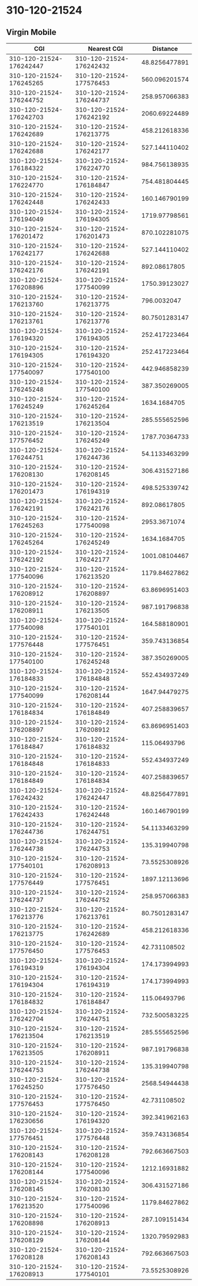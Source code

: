 # 310-120-21524
## Virgin Mobile


| CGI | Nearest CGI | Distance |
|-----|-------------|----------|
| 310-120-21524-176242447 | 310-120-21524-176242432 | 48.8256477891 |
| 310-120-21524-176245265 | 310-120-21524-177576453 | 560.096201574 |
| 310-120-21524-176244752 | 310-120-21524-176244737 | 258.957066383 |
| 310-120-21524-176242703 | 310-120-21524-176242192 | 2060.69224489 |
| 310-120-21524-176242689 | 310-120-21524-176213775 | 458.212618336 |
| 310-120-21524-176242688 | 310-120-21524-176242177 | 527.144110402 |
| 310-120-21524-176184322 | 310-120-21524-176224770 | 984.756138935 |
| 310-120-21524-176224770 | 310-120-21524-176184847 | 754.481804445 |
| 310-120-21524-176242448 | 310-120-21524-176242433 | 160.146790199 |
| 310-120-21524-176194049 | 310-120-21524-176194305 | 1719.97798561 |
| 310-120-21524-176201472 | 310-120-21524-176201473 | 870.102281075 |
| 310-120-21524-176242177 | 310-120-21524-176242688 | 527.144110402 |
| 310-120-21524-176242176 | 310-120-21524-176242191 | 892.08617805 |
| 310-120-21524-176208896 | 310-120-21524-177540099 | 1750.39123027 |
| 310-120-21524-176213760 | 310-120-21524-176213775 | 796.0032047 |
| 310-120-21524-176213761 | 310-120-21524-176213776 | 80.7501283147 |
| 310-120-21524-176194320 | 310-120-21524-176194305 | 252.417223464 |
| 310-120-21524-176194305 | 310-120-21524-176194320 | 252.417223464 |
| 310-120-21524-177540097 | 310-120-21524-177540100 | 442.946858239 |
| 310-120-21524-176245248 | 310-120-21524-177540100 | 387.350269005 |
| 310-120-21524-176245249 | 310-120-21524-176245264 | 1634.1684705 |
| 310-120-21524-176213519 | 310-120-21524-176213504 | 285.555652596 |
| 310-120-21524-177576452 | 310-120-21524-176245249 | 1787.70364733 |
| 310-120-21524-176244751 | 310-120-21524-176244736 | 54.1133463299 |
| 310-120-21524-176208130 | 310-120-21524-176208145 | 306.431527186 |
| 310-120-21524-176201473 | 310-120-21524-176194319 | 498.525339742 |
| 310-120-21524-176242191 | 310-120-21524-176242176 | 892.08617805 |
| 310-120-21524-176245263 | 310-120-21524-177540098 | 2953.3671074 |
| 310-120-21524-176245264 | 310-120-21524-176245249 | 1634.1684705 |
| 310-120-21524-176242192 | 310-120-21524-176242177 | 1001.08104467 |
| 310-120-21524-177540096 | 310-120-21524-176213520 | 1179.84627862 |
| 310-120-21524-176208912 | 310-120-21524-176208897 | 63.8696951403 |
| 310-120-21524-176208911 | 310-120-21524-176213505 | 987.191796838 |
| 310-120-21524-177540098 | 310-120-21524-177540101 | 164.588180901 |
| 310-120-21524-177576448 | 310-120-21524-177576451 | 359.743136854 |
| 310-120-21524-177540100 | 310-120-21524-176245248 | 387.350269005 |
| 310-120-21524-176184833 | 310-120-21524-176184848 | 552.434937249 |
| 310-120-21524-177540099 | 310-120-21524-176208144 | 1647.94479275 |
| 310-120-21524-176184834 | 310-120-21524-176184849 | 407.258839657 |
| 310-120-21524-176208897 | 310-120-21524-176208912 | 63.8696951403 |
| 310-120-21524-176184847 | 310-120-21524-176184832 | 115.06493796 |
| 310-120-21524-176184848 | 310-120-21524-176184833 | 552.434937249 |
| 310-120-21524-176184849 | 310-120-21524-176184834 | 407.258839657 |
| 310-120-21524-176242432 | 310-120-21524-176242447 | 48.8256477891 |
| 310-120-21524-176242433 | 310-120-21524-176242448 | 160.146790199 |
| 310-120-21524-176244736 | 310-120-21524-176244751 | 54.1133463299 |
| 310-120-21524-176244738 | 310-120-21524-176244753 | 135.319940798 |
| 310-120-21524-177540101 | 310-120-21524-176208913 | 73.5525308926 |
| 310-120-21524-177576449 | 310-120-21524-177576451 | 1897.12113696 |
| 310-120-21524-176244737 | 310-120-21524-176244752 | 258.957066383 |
| 310-120-21524-176213776 | 310-120-21524-176213761 | 80.7501283147 |
| 310-120-21524-176213775 | 310-120-21524-176242689 | 458.212618336 |
| 310-120-21524-177576450 | 310-120-21524-177576453 | 42.731108502 |
| 310-120-21524-176194319 | 310-120-21524-176194304 | 174.173994993 |
| 310-120-21524-176194304 | 310-120-21524-176194319 | 174.173994993 |
| 310-120-21524-176184832 | 310-120-21524-176184847 | 115.06493796 |
| 310-120-21524-176242704 | 310-120-21524-176244751 | 732.500583225 |
| 310-120-21524-176213504 | 310-120-21524-176213519 | 285.555652596 |
| 310-120-21524-176213505 | 310-120-21524-176208911 | 987.191796838 |
| 310-120-21524-176244753 | 310-120-21524-176244738 | 135.319940798 |
| 310-120-21524-176245250 | 310-120-21524-177576450 | 2568.54944438 |
| 310-120-21524-177576453 | 310-120-21524-177576450 | 42.731108502 |
| 310-120-21524-176230656 | 310-120-21524-176194320 | 392.341962163 |
| 310-120-21524-177576451 | 310-120-21524-177576448 | 359.743136854 |
| 310-120-21524-176208143 | 310-120-21524-176208128 | 792.663667503 |
| 310-120-21524-176208144 | 310-120-21524-177540096 | 1212.16931882 |
| 310-120-21524-176208145 | 310-120-21524-176208130 | 306.431527186 |
| 310-120-21524-176213520 | 310-120-21524-177540096 | 1179.84627862 |
| 310-120-21524-176208898 | 310-120-21524-176208913 | 287.109151434 |
| 310-120-21524-176208129 | 310-120-21524-176208144 | 1320.79592983 |
| 310-120-21524-176208128 | 310-120-21524-176208143 | 792.663667503 |
| 310-120-21524-176208913 | 310-120-21524-177540101 | 73.5525308926 |
